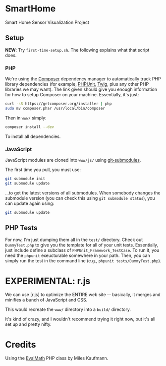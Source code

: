 SmartHome
=========

Smart Home Sensor Visualization Project

## Setup

**NEW**: Try `first-time-setup.sh`. The following explains what that
script does.

### PHP

We're using the [Composer][] dependency manager to automatically track
PHP library dependencies (for example, [PHPUnit][], [Twig][], plus any
other PHP libraries we may want). The link given should give you enough
information for how to setup Composer on your machine.  Essentially,
it's just:

```sh
curl -sS https://getcomposer.org/installer | php
sudo mv composer.phar /usr/local/bin/composer
```

Then in  `www/` simply:

```sh
composer install --dev
```

To install all dependencies.

[Composer]: http://getcomposer.org/doc/00-intro.md
[PHPUnit]: http://www.phpunit.de/manual/3.6/en/writing-tests-for-phpunit.html
[Twig]: http://twig.sensiolabs.org/

### JavaScript

JavaScript modules are cloned into `www/js/` using [git-submodules][].

The first time you pull, you must use:

```sh
git submodule init
git submodule update
```

...to get the latest versions of all submodules. When somebody changes
the submodule version (you can check this using `git submodule status`),
you can update again using:

```sh
git submodule update
```

[git-submodules]: http://git-scm.com/book/en/Git-Tools-Submodules

## PHP Tests

For now, I'm just dumping them all in the `test/` directory. Check out
`DummyTest.php` to give you the template for all of your unit tests.
Essentially, just include define a subclass of
`PHPUnit_Framework_TestCase`. To run it, you need the `phpunit`
exeucturable somewhere in your path. Then, you can simply run the test
in the command line (e.g.,  `phpunit tests/DummyTest.php`).

# EXPERIMENTAL: r.js

We can use [r.js] to optimize the ENTIRE web site -- basically, it
merges and minifies a bunch of JavaScript and CSS. 

This would recreate the `www/` directory into a `build/` directory. 

It's kind of crazy, and I wouldn't recommend trying it right now, but
it's all set up and pretty nifty.

# Credits

Using the [EvalMath][] PHP class by Miles Kaufmann.

[EvalMath]:
http://www.phpclasses.org/package/2695-PHP-Safely-evaluate-mathematical-expressions.html
